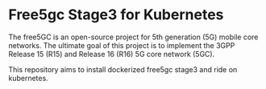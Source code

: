 # Free5gc Stage3 for Kubernetes
The free5GC is an open-source project for 5th generation (5G) mobile core networks. The ultimate goal of this project is to implement the 3GPP Release 15 (R15) and Release 16 (R16) 5G core network (5GC).

This repository aims to install dockerized free5gc stage3 and ride on kubernetes.
